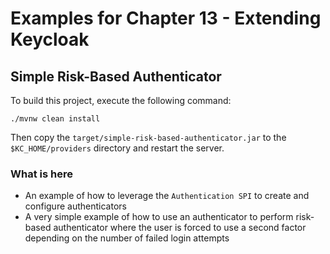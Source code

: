 # Examples for Chapter 13 - Extending Keycloak

## Simple Risk-Based Authenticator

To build this project, execute the following command:

    ./mvnw clean install

Then copy the `target/simple-risk-based-authenticator.jar` to the `$KC_HOME/providers` directory and restart the server.

### What is here

* An example of how to leverage the `Authentication SPI` to create and configure authenticators
* A very simple example of how to use an authenticator to perform risk-based authenticator where the user is forced to use
a second factor depending on the number of failed login attempts